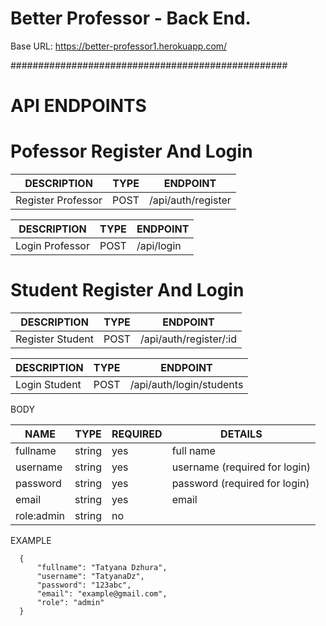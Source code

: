 # Better Professor - Back End.

Base URL: https://better-professor1.herokuapp.com/

##################################################

# API ENDPOINTS 

# Pofessor Register And Login 

| DESCRIPTION | TYPE | ENDPOINT |
| ----------- | ---- | -------- | 
| Register Professor | POST | /api/auth/register |


| DESCRIPTION | TYPE | ENDPOINT |
| ----------- | ---- | -------- | 
| Login Professor | POST | /api/login |

# Student Register And Login 

| DESCRIPTION | TYPE | ENDPOINT |
| ----------- | ---- | -------- | 
| Register Student | POST | /api/auth/register/:id |


| DESCRIPTION | TYPE | ENDPOINT |
| ----------- | ---- | -------- | 
| Login Student | POST | /api/auth/login/students |



BODY

| NAME | TYPE | REQUIRED | DETAILS |
| ---- | ---- | -------- | ------- |
| fullname | string | yes | full name |
| username | string | yes | username (required for login) | 
| password | string | yes | password (required for login) | 
| email | string | yes | email |
| role:admin | string | no | 

EXAMPLE

```
  {
      "fullname": "Tatyana Dzhura",
      "username": "TatyanaDz",
      "password": "123abc",
      "email": "example@gmail.com",
      "role": "admin"
  }

```

